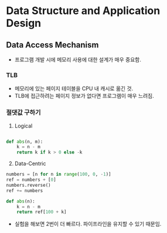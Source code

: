 # Data Structure and Application Design

## Data Access Mechanism

* 프로그램 개발 시에 메모리 사용에 대한 설계가 매우 중요함.

### TLB

* 메모리에 있는 페이지 테이블을 CPU 내 캐시로 옮긴 것.
* TLB에 접근하려는 페이지 정보가 없다면 프로그램이 매우 느려짐.

### 절댓값 구하기

1. Logical

```python

def abs(n, m):
    k = n - m
    return k if k > 0 else -k
```

2. Data-Centric

```python
numbers = [n for n in range(100, 0, -1)]
ref = numbers + [0]
numbers.reverse()
ref += numbers

def abs(n):
    k = n - m
    return ref[100 + k]
```

* 실험을 해보면 2번이 더 빠르다. 파이프라인을 유지할 수 있기 때문임.
